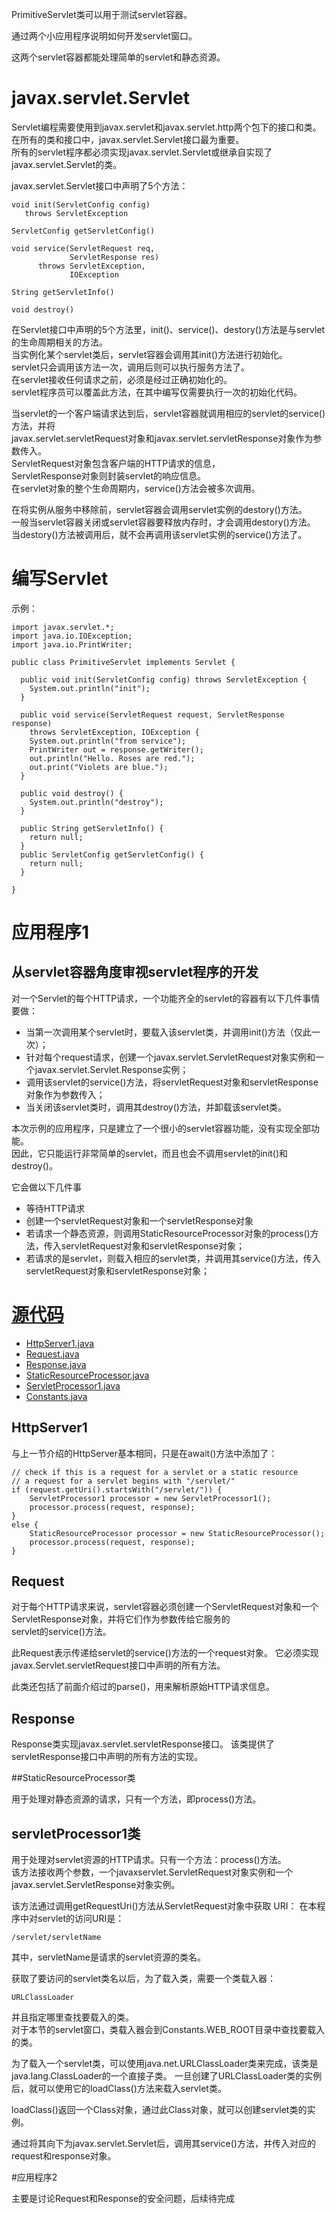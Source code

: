 PrimitiveServlet类可以用于测试servlet容器。

通过两个小应用程序说明如何开发servlet窗口。

这两个servlet容器都能处理简单的servlet和静态资源。

# javax.servlet.Servlet

Servlet编程需要使用到javax.servlet和javax.servlet.http两个包下的接口和类。 
在所有的类和接口中，javax.servlet.Servlet接口最为重要。  
所有的servlet程序都必须实现javax.servlet.Servlet或继承自实现了javax.servlet.Servlet的类。

javax.servlet.Servlet接口中声明了5个方法：

	void init(ServletConfig config)
	   throws ServletException

	ServletConfig getServletConfig()

	void service(ServletRequest req,
	             ServletResponse res)
	      throws ServletException,
	             IOException

	String getServletInfo()

	void destroy()

在Servlet接口中声明的5个方法里，init()、service()、destory()方法是与servlet的生命周期相关的方法。  
当实例化某个servlet类后，servlet容器会调用其init()方法进行初始化。  
servlet只会调用该方法一次，调用后则可以执行服务方法了。  
在servlet接收任何请求之前，必须是经过正确初始化的。  
servlet程序员可以覆盖此方法，在其中编写仅需要执行一次的初始化代码。  

当servlet的一个客户端请求达到后，servlet容器就调用相应的servlet的service()方法，并将  
javax.servlet.servletRequest对象和javax.servlet.servletResponse对象作为参数传入。  
ServletRequest对象包含客户端的HTTP请求的信息，  
ServletResponse对象则封装servlet的响应信息。  
在servlet对象的整个生命周期内，service()方法会被多次调用。 

在将实例从服务中移除前，servlet容器会调用servlet实例的destory()方法。  
一般当servlet容器关闭或servlet容器要释放内存时，才会调用destory()方法。  
当destory()方法被调用后，就不会再调用该servlet实例的service()方法了。
# 编写Servlet

示例： 

	import javax.servlet.*;
	import java.io.IOException;
	import java.io.PrintWriter;
	
	public class PrimitiveServlet implements Servlet {
	
	  public void init(ServletConfig config) throws ServletException {
	    System.out.println("init");
	  }
	
	  public void service(ServletRequest request, ServletResponse response)
	    throws ServletException, IOException {
	    System.out.println("from service");
	    PrintWriter out = response.getWriter();
	    out.println("Hello. Roses are red.");
	    out.print("Violets are blue.");
	  }
	
	  public void destroy() {
	    System.out.println("destroy");
	  }
	
	  public String getServletInfo() {
	    return null;
	  }
	  public ServletConfig getServletConfig() {
	    return null;
	  }
	
	}

# 应用程序1

## 从servlet容器角度审视servlet程序的开发

对一个Servlet的每个HTTP请求，一个功能齐全的servlet的容器有以下几件事情要做：

* 当第一次调用某个servlet时，要载入该servlet类，并调用init()方法（仅此一次）；
* 针对每个request请求，创建一个javax.servlet.ServletRequest对象实例和一个javax.servlet.Servlet.Response实例；
* 调用该servlet的service()方法，将servletRequest对象和servletResponse对象作为参数传入；
* 当关闭该servlet类时，调用其destroy()方法，并卸载该servlet类。

本次示例的应用程序，只是建立了一个很小的servlet容器功能，没有实现全部功能。  
因此，它只能运行非常简单的servlet，而且也会不调用servlet的init()和destroy()。  

它会做以下几件事

* 等待HTTP请求
* 创建一个servletRequest对象和一个servletResponse对象
* 若请求一个静态资源，则调用StaticResourceProcessor对象的process()方法，传入servletRequest对象和servletResponse对象；
* 若请求的是servlet，则载入相应的servlet类，并调用其service()方法，传入servletRequest对象和servletResponse对象；

# [源代码](src/ex02/src/com/tlxxm/learing)

* [HttpServer1.java](src/ex02/src/com/tlxxm/learing/HttpServer1.java)
* [Request.java](src/ex02/src/com/tlxxm/learing/Request.java)
* [Response.java](src/ex02/src/com/tlxxm/learing/Response.java)
* [StaticResourceProcessor.java](src/ex02/src/com/tlxxm/learing/StaticResourceProcessor.java)
* [ServletProcessor1.java](src/ex02/src/com/tlxxm/learing/ServletProcessor1.java)
* [Constants.java](src/ex02/src/com/tlxxm/learing/Constants.java)

## HttpServer1

与上一节介绍的HttpServer基本相同，只是在await()方法中添加了：

	// check if this is a request for a servlet or a static resource
    // a request for a servlet begins with "/servlet/"
    if (request.getUri().startsWith("/servlet/")) {
        ServletProcessor1 processor = new ServletProcessor1();
        processor.process(request, response);
    }
    else {
        StaticResourceProcessor processor = new StaticResourceProcessor();
        processor.process(request, response);
    }

## Request

对于每个HTTP请求来说，servlet容器必须创建一个ServletRequest对象和一个ServletResponse对象，并将它们作为参数传给它服务的  
servlet的service()方法。

此Request表示传递给servlet的service()方法的一个request对象。
它必须实现javax.Servlet.servletRequest接口中声明的所有方法。

此类还包括了前面介绍过的parse()，用来解析原始HTTP请求信息。

## Response 

Response类实现javax.servlet.servletResponse接口。
该类提供了servletResponse接口中声明的所有方法的实现。


##StaticResourceProcessor类

用于处理对静态资源的请求，只有一个方法，即process()方法。

## servletProcessor1类

用于处理对servlet资源的HTTP请求。只有一个方法：process()方法。  
该方法接收两个参数，一个javaxservlet.ServletRequest对象实例和一个javax.servlet.ServletResponse对象实例。  

该方法通过调用getRequestUri()方法从ServletRequest对象中获取 URI：
在本程序中对servlet的访问URI是：

 	/servlet/servletName

其中，servletName是请求的servlet资源的类名。


获取了要访问的servlet类名以后，为了载入类，需要一个类载入器：

	URLClassLoader

并且指定哪里查找要载入的类。  
对于本节的servlet窗口，类载入器会到Constants.WEB_ROOT目录中查找要载入的类。  

为了载入一个servlet类，可以使用java.net.URLClassLoader类来完成，该类是java.lang.ClassLoader的一个直接子类。 
一旦创建了URLClassLoader类的实例后，就可以使用它的loadClass()方法来载入servlet类。

loadClass()返回一个Class对象，通过此Class对象，就可以创建servlet类的实例。

通过将其向下为javax.servlet.Servlet后，调用其service()方法，并传入对应的request和response对象。

#应用程序2

主要是讨论Request和Response的安全问题，后续待完成